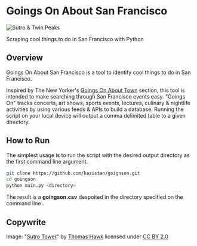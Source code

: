 # Goings On About San Francisco

<img src="./img/twin_peaks.jpg" crossorigin="https://mountsutro.org/library/sutro/hawk-thomas_sutro-tower-twin-peaks-silhouette.jpg" alt="Sutro &amp; Twin Peaks" height=75 width=450>

Scraping cool things to do in San Francisco with Python

## Overview

Goings On About San Francisco is a tool to identify cool things to do in San Francisco.

Inspired by The New Yorker's [Goings On About Town](http://www.newyorker.com/goings-on-about-town) section, this tool is intended to make  searching through San Francisco events easy. "Goings On" tracks concerts, art shows, sports events, lectures, culinary &amp; nightlife activities by using various feeds &amp; APIs to build a database. Running the script on your local device will output a comma delimited table to a given directory.

## How to Run

The simplest usage is to run the script with the desired output directory as the first command line argument.

```bash
git clone https://github.com/kazistan/goignson.git
cd goingson
python main.py <directory>
```

The result is a **goingson.csv** despoited in the directory specified on the command line <direcotry>.

## Copywrite

Image: "[Sutro Tower](https://www.flickr.com/photos/thomashawk/73803631/)" by [Thomas Hawk](https://www.flickr.com/photos/thomashawk/) licensed under [CC BY 2.0](https://creativecommons.org/licenses/by-nc/2.0/)
